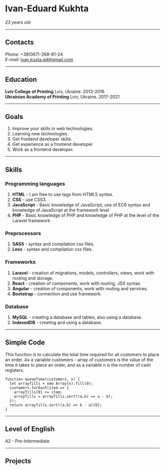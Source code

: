 # Ivan-Eduard Kukhta
*23 years old*

---
## Contacts
*Phone:* +38(067)-268-81-24\
*E-mail:* ivan.kuxta.gd@gmail.com

---
## Education ##
**Lviv College of Printing** Lviv, Ukraine. 2013-2016\
**Ukrainian Academy of Printing** Lviv, Ukraine. 2017-2021

---
## Goals
1. Improve your skills in web technologies.
2. Learning new technologies.
3. Get frontend developer skills.
4. Get experience as a frontend developer 
5. Work as a frontend developer.

---
## Skills
### Programming languages
1. **HTML** - I am free to use tags from HTML5 syntax.
2. **CSS** - use CSS3.
3. **JavaScript** - Basic knowledge of JavaScript, use of EC6 syntax and knowledge of JavaScript at the framework level
4. **PHP** - Basic knowledge of PHP and knowledge of PHP at the level of the Laravel framework

### Preprocessors
1. **SASS** - syntax and compilation css files.
2. **Less** - syntax and compilation css files.

### Frameworks
1. **Laravel** - creation of migrations, models, controllers, views, work with routing and storage.
2. **React** - creation of components, work with routing, JSX syntax.
3. **Angular** - creation of components, work with routing and services.
4. **Bootstrap** - connection and use framework.

### Database
1. **MySQL** - creating a database and tables, also using a database.
2. **IndexedDB** - creating and using a database.

---
## Simple Code
This function is to calculate the total time required for all customers to place an order. As a variable customers - array of customers is the value of the time it takes to place an order, and as a variable n is the number of cash registers.
```
function queueTime(customers, n) {
  let arrayTills = new Array(n).fill(0);
  customers.forEach(item => {
    arrayTills[0] += item;
    arrayTills = arrayTills.sort((a,b) => a - b);
  });
  return arrayTills.sort((a,b) => b - a)[0];
}
```

---
## Level of English
A2 - Pre-Intermediate

---
## Projects



